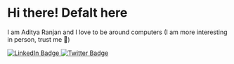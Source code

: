 <h1>Hi there! Defalt here</h1>
<p>I am Aditya Ranjan and I love to be around computers (I am more interesting in person, trust me 🫣)</p>
<div id="badges">
  <a href="https://www.linkedin.com/in/aditya-ranjan-89497b256/">
    <img src="https://img.shields.io/badge/LinkedIn-blue?style=for-the-badge&logo=linkedin&logoColor=white" alt="LinkedIn Badge"/>
  </a>
  <a href="https://twitter.com/itismanoranjan">
    <img src="https://img.shields.io/badge/Twitter-blue?style=for-the-badge&logo=twitter&logoColor=white" alt="Twitter Badge"/>
  </a>
</div>
<img src="https://komarev.com/ghpvc/?username=your-github-username&style=flat-square&color=blue" alt=""/>
